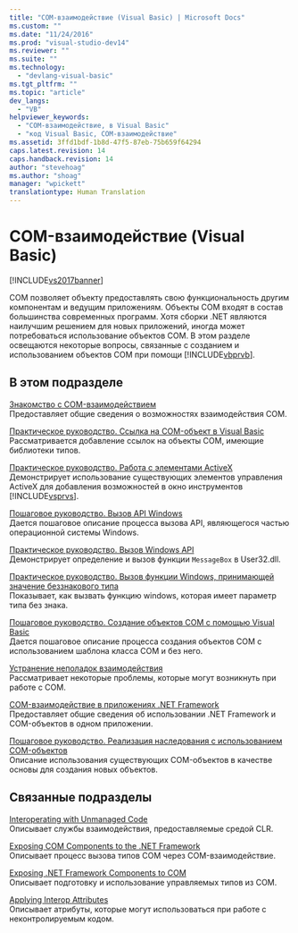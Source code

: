 ```yaml
---
title: "COM-взаимодействие (Visual Basic) | Microsoft Docs"
ms.custom: ""
ms.date: "11/24/2016"
ms.prod: "visual-studio-dev14"
ms.reviewer: ""
ms.suite: ""
ms.technology: 
  - "devlang-visual-basic"
ms.tgt_pltfrm: ""
ms.topic: "article"
dev_langs: 
  - "VB"
helpviewer_keywords: 
  - "COM-взаимодействие, в Visual Basic"
  - "код Visual Basic, COM-взаимодействие"
ms.assetid: 3ffd1bdf-1b8d-47f5-87eb-75b659f64294
caps.latest.revision: 14
caps.handback.revision: 14
author: "stevehoag"
ms.author: "shoag"
manager: "wpickett"
translationtype: Human Translation
---
```

# COM-взаимодействие (Visual Basic)
[!INCLUDE[vs2017banner](../../../csharp/includes/vs2017banner.md)]

COM позволяет объекту предоставлять свою функциональность другим компонентам и ведущим приложениям.  Объекты COM входят в состав большинства современных программ.  Хотя сборки .NET являются наилучшим решением для новых приложений, иногда может потребоваться использование объектов COM.  В этом разделе освещаются некоторые вопросы, связанные с созданием и использованием объектов COM при помощи [!INCLUDE[vbprvb](../../../csharp/programming-guide/concepts/linq/includes/vbprvb_md.md)].  
  
## В этом подразделе  
 [Знакомство с COM\-взаимодействием](../../../visual-basic/programming-guide/com-interop/introduction-to-com-interop.md)  
 Предоставляет общие сведения о возможностях взаимодействия COM.  
  
 [Практическое руководство. Ссылка на COM\-объект в Visual Basic](../../../visual-basic/programming-guide/com-interop/how-to-reference-com-objects.md)  
 Рассматривается добавление ссылок на объекты COM, имеющие библиотеки типов.  
  
 [Практическое руководство. Работа с элементами ActiveX](../../../visual-basic/programming-guide/com-interop/how-to-work-with-activex-controls.md)  
 Демонстрирует использование существующих элементов управления ActiveX для добавления возможностей в окно инструментов [!INCLUDE[vsprvs](../../../csharp/includes/vsprvs_md.md)].  
  
 [Пошаговое руководство. Вызов API Windows](../../../visual-basic/programming-guide/com-interop/walkthrough-calling-windows-apis.md)  
 Дается пошаговое описание процесса вызова API, являющегося частью операционной системы Windows.  
  
 [Практическое руководство. Вызов Windows API](../../../visual-basic/programming-guide/com-interop/how-to-call-windows-apis.md)  
 Демонстрирует определение и вызов функции `MessageBox` в User32.dll.  
  
 [Практическое руководство. Вызов функции Windows, принимающей значение беззнакового типа](../../../visual-basic/programming-guide/com-interop/how-to-call-a-windows-function-that-takes-unsigned-types.md)  
 Показывает, как вызвать функцию windows, которая имеет параметр типа без знака.  
  
 [Пошаговое руководство. Создание объектов COM с помощью Visual Basic](../../../visual-basic/programming-guide/com-interop/walkthrough-creating-com-objects.md)  
 Дается пошаговое описание процесса создания объектов COM с использованием шаблона класса COM и без него.  
  
 [Устранение неполадок взаимодействия](../../../visual-basic/programming-guide/com-interop/troubleshooting-interoperability.md)  
 Рассматривает некоторые проблемы, которые могут возникнуть при работе с COM.  
  
 [COM\-взаимодействие в приложениях .NET Framework](../../../visual-basic/programming-guide/com-interop/com-interoperability-in-net-framework-applications.md)  
 Предоставляет общие сведения об использовании .NET Framework и COM\-объектов в одном приложении.  
  
 [Пошаговое руководство. Реализация наследования с использованием COM\-объектов](../../../visual-basic/programming-guide/com-interop/walkthrough-implementing-inheritance-with-com-objects.md)  
 Описание использования существующих COM\-объектов в качестве основы для создания новых объектов.  
  
## Связанные подразделы  
 [Interoperating with Unmanaged Code](../Topic/Interoperating%20with%20Unmanaged%20Code.md)  
 Описывает службы взаимодействия, предоставляемые средой CLR.  
  
 [Exposing COM Components to the .NET Framework](../Topic/Exposing%20COM%20Components%20to%20the%20.NET%20Framework.md)  
 Описывает процесс вызова типов COM через COM\-взаимодействие.  
  
 [Exposing .NET Framework Components to COM](../Topic/Exposing%20.NET%20Framework%20Components%20to%20COM.md)  
 Описывает подготовку и использование управляемых типов из COM.  
  
 [Applying Interop Attributes](../Topic/Applying%20Interop%20Attributes.md)  
 Описывает атрибуты, которые могут использоваться при работе с неконтролируемым кодом.